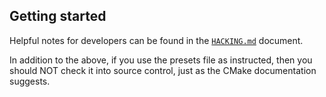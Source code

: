## Getting started

Helpful notes for developers can be found in the [`HACKING.md`](HACKING.md)
document.

In addition to the above, if you use the presets file as instructed, then you
should NOT check it into source control, just as the CMake documentation
suggests.

